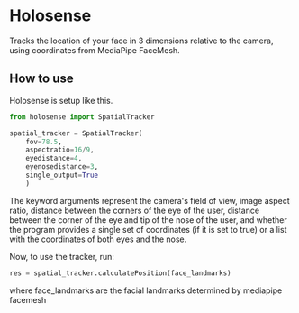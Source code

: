 # Holosense 

Tracks the location of your face in 3 dimensions relative to the camera, using coordinates from MediaPipe FaceMesh.

## How to use


Holosense is setup like this.

```Python
from holosense import SpatialTracker

spatial_tracker = SpatialTracker(
    fov=78.5,
    aspectratio=16/9,
    eyedistance=4,
    eyenosedistance=3,
    single_output=True
    )
```

The keyword arguments represent the camera's field of view, image aspect ratio, distance between the corners of the eye of the user, distance between the corner of the eye and tip of the nose of the user, and whether the program provides a single set of coordinates (if it is set to true) or a list with the coordinates of both eyes and the nose.

Now, to use the tracker, run:

```Python
res = spatial_tracker.calculatePosition(face_landmarks)
```
where face_landmarks are the facial landmarks determined by mediapipe facemesh




 